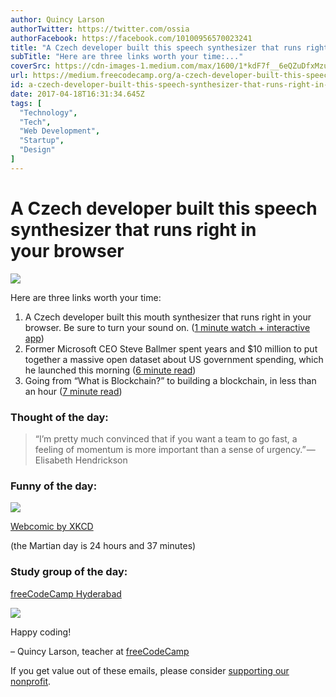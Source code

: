 ```yaml
---
author: Quincy Larson
authorTwitter: https://twitter.com/ossia
authorFacebook: https://facebook.com/10100956570023241
title: "A Czech developer built this speech synthesizer that runs right in your browser"
subTitle: "Here are three links worth your time:..."
coverSrc: https://cdn-images-1.medium.com/max/1600/1*kdF7f__6eQZuDfxMzuCTWg.png
url: https://medium.freecodecamp.org/a-czech-developer-built-this-speech-synthesizer-that-runs-right-in-your-browser-69ec5b09879a
id: a-czech-developer-built-this-speech-synthesizer-that-runs-right-in-your-browser-69ec5b09879a
date: 2017-04-18T16:31:34.645Z
tags: [
  "Technology",
  "Tech",
  "Web Development",
  "Startup",
  "Design"
]
---
```

# A Czech developer built this speech synthesizer that runs right in your browser



![](https://cdn-images-1.medium.com/max/1600/1*kdF7f__6eQZuDfxMzuCTWg.png)



Here are three links worth your time:

1.  A Czech developer built this mouth synthesizer that runs right in your browser. Be sure to turn your sound on. ([1 minute watch + interactive app](http://bit.ly/2pxVKtA))
2.  Former Microsoft CEO Steve Ballmer spent years and $10 million to put together a massive open dataset about US government spending, which he launched this morning ([6 minute read](http://nyti.ms/2nZEPmI))
3.  Going from “What is Blockchain?” to building a blockchain, in less than an hour ([7 minute read](http://bit.ly/2pydh54))

### Thought of the day:

> “I’m pretty much convinced that if you want a team to go fast, a feeling of momentum is more important than a sense of urgency.” — Elisabeth Hendrickson

### Funny of the day:



![](https://cdn-images-1.medium.com/max/1600/1*uatlsesfYUQ0exW4vJzVDQ.png)



[Webcomic by XKCD](http://bit.ly/2pOWQ3v)

(the Martian day is 24 hours and 37 minutes)

### Study group of the day:

[freeCodeCamp Hyderabad](http://bit.ly/2oQLZce)



![](https://cdn-images-1.medium.com/max/1600/1*hdmQizvQ5RTedrTZr6FzmQ.jpeg)



Happy coding!

– Quincy Larson, teacher at [freeCodeCamp](http://bit.ly/2j7Q1dN)

If you get value out of these emails, please consider [supporting our nonprofit](http://bit.ly/donate-to-fcc).








